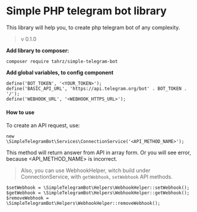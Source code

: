 # Simple PHP telegram bot library 
This library will help you, to create php telegram bot of any complexity. 
> v 0.1.0

**Add library to composer:**
```
composer require tahrz/simple-telegram-bot
```

**Add global variables, to config component**
```
define('BOT_TOKEN', '<YOUR_TOKEN>');
define('BASIC_API_URL', 'https://api.telegram.org/bot' . BOT_TOKEN . '/');
define('WEBHOOK_URL', '<WEBHOOK_HTTPS_URL>');
```

#### How to use

To create an API request, use:
```
new \SimpleTelegramBot\Services\ConnectionService('<API_METHOD_NAME>');
```
This method will return answer from API in array form. Or you will see error,
because <API_METHOD_NAME> is incorrect.

> Also, you can use WebhookHelper, witch build under ConnectionService,
> with `getWebhook`, `setWebhook` API methods.

```
$setWebhook = \SimpleTelegramBot\Helpers\WebhookHelper::setWebhook();
$getWebhook = \SimpleTelegramBot\Helpers\WebhookHelper::getWebhook();
$removeWebhook = \SimpleTelegramBot\Helpers\WebhookHelper::removeWebhook();
```